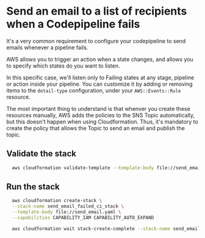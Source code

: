 # Send an email to a list of recipients when a Codepipeline fails

It's a very common requirement to configure your codepipeline to send emails whenever a pipeline fails.

AWS allows you to trigger an action when a state changes, and allows you to specify which states do you want to listen.

In this specific case, we'll listen only to Failing states at any stage, pipeline or action inside your pipeline. You can customize it by adding or removing items to the `detail-type` configuration, under your `AWS::Events::Rule` resource.

The most important thing to understand is that whenver you create these resources manually, AWS adds the policies to the SNS Topic automatically, but this doesn't happen when using Cloudformation. Thus, it's mandatory to create the policy that allows the Topic to send an email and publish the topic.

## Validate the stack

```sh
  aws cloudformation validate-template --template-body file://send_email.yaml
```

## Run the stack

```sh
  aws cloudformation create-stack \
  --stack-name send_email_failed_ci_stack \
  --template-body file://send_email.yaml \
  --capabilities CAPABILITY_IAM CAPABILITY_AUTO_EXPAND

  aws cloudformation wait stack-create-complete --stack-name send_email_failed_ci_stack
```
